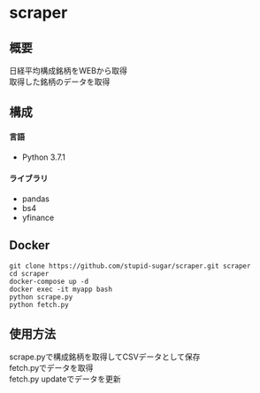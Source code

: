 # scraper
## 概要
日経平均構成銘柄をWEBから取得  
取得した銘柄のデータを取得

## 構成
#### 言語
- Python 3.7.1
#### ライブラリ
- pandas
- bs4
- yfinance

## Docker
```
git clone https://github.com/stupid-sugar/scraper.git scraper
cd scraper
docker-compose up -d
docker exec -it myapp bash
python scrape.py
python fetch.py
```
## 使用方法
scrape.pyで構成銘柄を取得してCSVデータとして保存  
fetch.pyでデータを取得  
fetch.py updateでデータを更新
